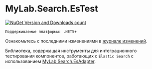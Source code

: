 # MyLab.Search.EsTest
[![NuGet Version and Downloads count](https://buildstats.info/nuget/MyLab.Search.EsTest)](https://www.nuget.org/packages/MyLab.Search.EsTest)

```
Поддерживаемые платформы: .NET5+
```
Ознакомьтесь с последними изменениями в [журнале изменений](/CHANGELOG.md).

Библиотека, содержащая инструменты для интеграционного тестирования компонентов, работающих с `Elastic Search` с использованием [MyLab.Search.EsAdapter](https://github.com/mylab-search-fx/es-adapter).

